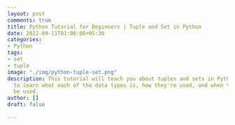 ```yaml
---
layout: post
comments: true
title: Python Tutorial for Beginners | Tuple and Set in Python
date: 2022-09-11T01:08:00+05:30
categories:
- Python
tags:
- set
- tuple
image: "./img/python-tuple-set.png"
description: This tutorial will teach you about tuples and sets in Python. Read on
  to learn what each of the data types is, how they're used, and when they should
  be used.
author: []
draft: false

---
```

